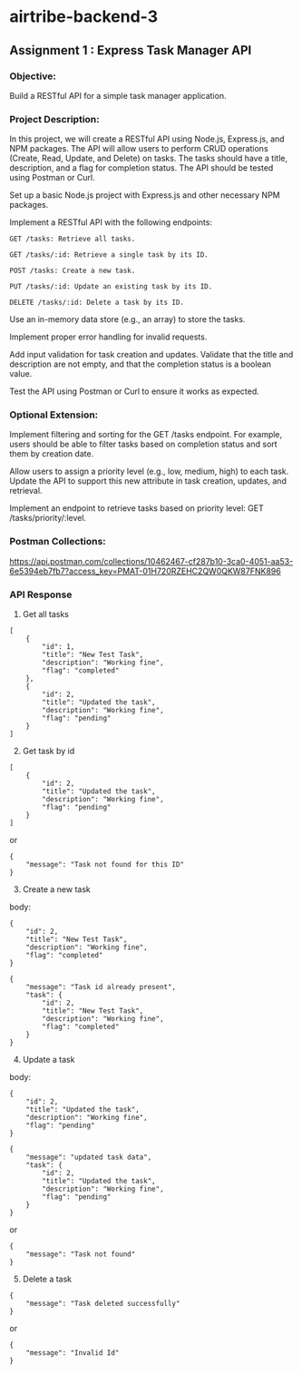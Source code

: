 # airtribe-backend-3

## Assignment 1 : Express Task Manager API

### Objective:

Build a RESTful API for a simple task manager application.

### Project Description:

In this project, we will create a RESTful API using Node.js, Express.js, and NPM packages. The API will allow users to perform CRUD operations (Create, Read, Update, and Delete) on tasks. The tasks should have a title, description, and a flag for completion status. The API should be tested using Postman or Curl.

Set up a basic Node.js project with Express.js and other necessary NPM packages.

Implement a RESTful API with the following endpoints:

```
GET /tasks: Retrieve all tasks.

GET /tasks/:id: Retrieve a single task by its ID.

POST /tasks: Create a new task.

PUT /tasks/:id: Update an existing task by its ID.

DELETE /tasks/:id: Delete a task by its ID.
```

Use an in-memory data store (e.g., an array) to store the tasks.

Implement proper error handling for invalid requests.

Add input validation for task creation and updates. Validate that the title and description are not empty, and that the completion status is a boolean value.

Test the API using Postman or Curl to ensure it works as expected.

### Optional Extension:

Implement filtering and sorting for the GET /tasks endpoint. For example, users should be able to filter tasks based on completion status and sort them by creation date.

Allow users to assign a priority level (e.g., low, medium, high) to each task. Update the API to support this new attribute in task creation, updates, and retrieval.


Implement an endpoint to retrieve tasks based on priority level: GET /tasks/priority/:level.

### Postman Collections:

https://api.postman.com/collections/10462467-cf287b10-3ca0-4051-aa53-6e5394eb7fb7?access_key=PMAT-01H720RZEHC2QW0QKW87FNK896

### API Response

1. Get all tasks

```
[
    {
        "id": 1,
        "title": "New Test Task",
        "description": "Working fine",
        "flag": "completed"
    },
    {
        "id": 2,
        "title": "Updated the task",
        "description": "Working fine",
        "flag": "pending"
    }
]
```

2. Get task by id

```
[
    {
        "id": 2,
        "title": "Updated the task",
        "description": "Working fine",
        "flag": "pending"
    }
]
```
or
```
{
    "message": "Task not found for this ID"
}
```

3. Create a new task

body:
```
{
    "id": 2,
    "title": "New Test Task",
    "description": "Working fine",
    "flag": "completed"
}
```

```
{
    "message": "Task id already present",
    "task": {
        "id": 2,
        "title": "New Test Task",
        "description": "Working fine",
        "flag": "completed"
    }
}
```

4. Update a task

body:
```
{
    "id": 2,
    "title": "Updated the task",
    "description": "Working fine",
    "flag": "pending"
}
```

```
{
    "message": "updated task data",
    "task": {
        "id": 2,
        "title": "Updated the task",
        "description": "Working fine",
        "flag": "pending"
    }
}
```
or
```
{
    "message": "Task not found"
}
```

5. Delete a task

```
{
    "message": "Task deleted successfully"
}
```
or
```
{
    "message": "Invalid Id"
}
```
